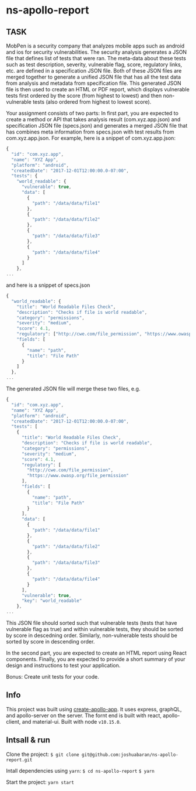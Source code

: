 # ns-apollo-report

TASK
----

MobPen is a security company that analyzes mobile apps such as android and ios
for security vulnerabilities. The security analysis generates a JSON file that
defines list of tests that were ran. The meta-data about these tests such as
test description, severity, vulnerable flag, score, regulatory links, etc. are
defined in a specification JSON file. Both of these JSON files are merged together
to generate a unified JSON file that has all the test data from analysis
and metadata from specification file. This generated JSON file is then
used to create an HTML or PDF report, which displays vulnerable tests first
ordered by the score (from highest to lowest) and then non-vulnerable
tests (also ordered from highest to lowest score).

Your assignment consists of two parts: In first part, you are expected to create
a method or API that takes analysis result (com.xyz.app.json) and specification
JSON file (specs.json) and generates a merged JSON file that has combines meta
information from specs.json with test results from com.xyz.app.json. For example,
here is a snippet of com.xyz.app.json:
```javascript
{
  "id": "com.xyz.app",
  "name": "XYZ App",
  "platform": "android",
  "createdDate": "2017-12-01T12:00:00.0-07:00",
  "tests": {
    "world_readable": {
      "vulnerable": true,
      "data": [
        {
          "path": "/data/data/file1"
        },
        {
          "path": "/data/data/file2"
        },
        {
          "path": "/data/data/file3"
        },
        {
          "path": "/data/data/file4"
        }
      ]
    },
...
```
and here is a snippet of specs.json
```javascript 
{
  "world_readable": {
    "title": "World Readable Files Check",
    "description": "Checks if file is world readable",
    "category": "permissions",
    "severity": "medium",
    "score": 4.1,
    "regulatory": ["http://cwe.com/file_permission", "https://www.owasp.org/file_permission"],
    "fields": [
      {
        "name": "path",
        "title": "File Path"
      }
    ]
  },
...
``` 
The generated JSON file will merge these two files, e.g.
```javascript 
{
  "id": "com.xyz.app",
  "name": "XYZ App",
  "platform": "android",
  "createdDate": "2017-12-01T12:00:00.0-07:00",
  "tests": [
    {
      "title": "World Readable Files Check",
      "description": "Checks if file is world readable",
      "category": "permissions",
      "severity": "medium",
      "score": 4.1,
      "regulatory": [
        "http://cwe.com/file_permission",
        "https://www.owasp.org/file_permission"
      ],
      "fields": [
        {
          "name": "path",
          "title": "File Path"
        }
      ],
      "data": [
        {
          "path": "/data/data/file1"
        },
        {
          "path": "/data/data/file2"
        },
        {
          "path": "/data/data/file3"
        },
        {
          "path": "/data/data/file4"
        }
      ],
      "vulnerable": true,
      "key": "world_readable"
    },
...
``` 
This JSON file should sorted such that vulnerable tests (tests that have vulnerable
flag as true) and within vulnerable tests, they should be sorted by score in descedning order.
Similarly, non-vulnerable tests should be sorted by score in descending order.

In the second part, you are expected to create an HTML report using React components. Finally,
you are expected to provide a short summary of your design and instructions to test your application.

Bonus: Create unit tests for your code.

Info
----

This project was built using [create-apollo-app](https://github.com/sysgears/create-apollo-app). It uses express, graphQL, and apollo-server on the server. The fornt end is built with react, apollo-client, and material-ui. Built with node `v10.15.0`.

Intsall & run
-------------

Clone the project:
```$ git clone git@github.com:joshuabaran/ns-apollo-report.git```

Intall dependencies using `yarn`:
```$ cd ns-apollo-report```
```$ yarn```

Start the project:
```yarn start```
